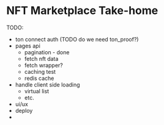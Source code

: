 # NFT Marketplace Take-home

TODO:

-   ton connect auth (TODO do we need ton_proof?)
-   pages api
    -   pagination - done
    -   fetch nft data
    -   fetch wrapper?
    -   caching test
    -   redis cache
-   handle client side loading
    -   virtual list
    -   etc.
-   ui/ux
-   deploy
-
